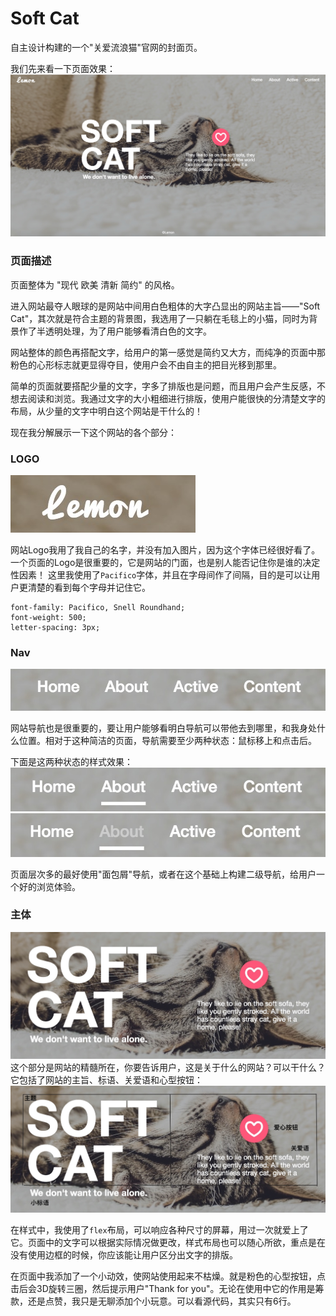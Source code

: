 # Soft Cat
自主设计构建的一个"关爱流浪猫"官网的封面页。

我们先来看一下页面效果：
![Soft Cat官网封面页 · 效果图](pc/pc.png)

### 页面描述

页面整体为 "现代 欧美 清新 简约" 的风格。

进入网站最夺人眼球的是网站中间用白色粗体的大字凸显出的网站主旨——"Soft Cat"，其次就是符合主题的背景图，我选用了一只躺在毛毯上的小猫，同时为背景作了半透明处理，为了用户能够看清白色的文字。

网站整体的颜色再搭配文字，给用户的第一感觉是简约又大方，而纯净的页面中那粉色的心形标志就更显得夺目，使用户会不由自主的把目光移到那里。

简单的页面就要搭配少量的文字，字多了排版也是问题，而且用户会产生反感，不想去阅读和浏览。我通过文字的大小粗细进行排版，使用户能很快的分清楚文字的布局，从少量的文字中明白这个网站是干什么的！

现在我分解展示一下这个网站的各个部分：

### LOGO
![Soft Cat官网封面页 · LOGO](pc/pc_logo.png)

网站Logo我用了我自己的名字，并没有加入图片，因为这个字体已经很好看了。一个页面的Logo是很重要的，它是网站的门面，也是别人能否记住你是谁的决定性因素！
这里我使用了`Pacifico`字体，并且在字母间作了间隔，目的是可以让用户更清楚的看到每个字母并记住它。

```
font-family: Pacifico, Snell Roundhand;
font-weight: 500;
letter-spacing: 3px;
```

### Nav
![Soft Cat官网封面页 · Nav](pc/pc_nav.png)

网站导航也是很重要的，要让用户能够看明白导航可以带他去到哪里，和我身处什么位置。相对于这种简洁的页面，导航需要至少两种状态：鼠标移上和点击后。

下面是这两种状态的样式效果：
![Soft Cat官网封面页 · Nav · 鼠标移上](pc/pc_nav_hover.png)
![Soft Cat官网封面页 · Nav · 点击后](pc/pc_nav_active.png)

页面层次多的最好使用"面包屑"导航，或者在这个基础上构建二级导航，给用户一个好的浏览体验。

### 主体
![Soft Cat官网封面页 · 主体](pc/pc_main.jpeg)
这个部分是网站的精髓所在，你要告诉用户，这是关于什么的网站？可以干什么？它包括了网站的主旨、标语、关爱语和心型按钮：
![Soft Cat官网封面页 · 主体剖析](pc/pc_main1.jpeg)

在样式中，我使用了`flex`布局，可以响应各种尺寸的屏幕，用过一次就爱上了它。页面中的文字可以根据实际情况做更改，样式布局也可以随心所欲，重点是在没有使用边框的时候，你应该能让用户区分出文字的排版。

在页面中我添加了一个小动效，使网站使用起来不枯燥。就是粉色的心型按钮，点击后会3D旋转三圈，然后提示用户"Thank for you"。无论在使用中它的作用是筹款，还是点赞，我只是无聊添加个小玩意。可以看源代码，其实只有6行。
